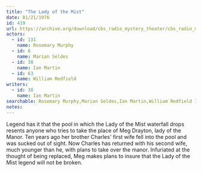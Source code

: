 ```yaml
---
title: "The Lady of the Mist"
date: 01/21/1976
id: 419
url: https://archive.org/download/cbs_radio_mystery_theater/cbs_radio_mystery_theater-0401-0450.zip/cbs_radio_mystery_theater-0401-0450%2Fcbsrmt_0419_the_lady_of_the_mist.mp3
actors:  
  - id: 131
    name: Rosemary Murphy  
  - id: 6
    name: Marian Seldes  
  - id: 38
    name: Ian Martin  
  - id: 63
    name: William Redfield
writers:  
  - id: 38
    name: Ian Martin
searchable: Rosemary Murphy,Marian Seldes,Ian Martin,William Redfield Ian Martin
notes:  
---
```

Legend has it that the pool in which the Lady of the Mist waterfall drops resents anyone who tries to take the place of Meg Drayton, lady of the Manor. Ten years ago her brother Charles' first wife fell into the pool and was sucked out of sight. Now Charles has returned with his second wife, much younger than he, with plans to take over the manor. Infuriated at the thought of being replaced, Meg makes plans to insure that the Lady of the Mist legend will not be broken.